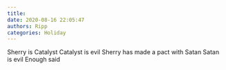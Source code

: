 ```yaml
---
title: 
date: 2020-08-16 22:05:47
authors: Ripp
categories: Holiday
---
```


 Sherry is Catalyst
Catalyst is evil
Sherry has made a pact with Satan
Satan is evil
Enough said